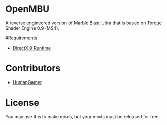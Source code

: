 # OpenMBU
A reverse engineered version of Marble Blast Ultra that is based on Torque Shader Engine 0.9 (MS4).

#Requirements
- [DirectX 9 Runtime](https://www.microsoft.com/en-ca/download/details.aspx?id=8109)

# Contributors
- [HumanGamer](https://github.com/HumanGamer)

# License
You may use this to make mods, but your mods must be released for free.
